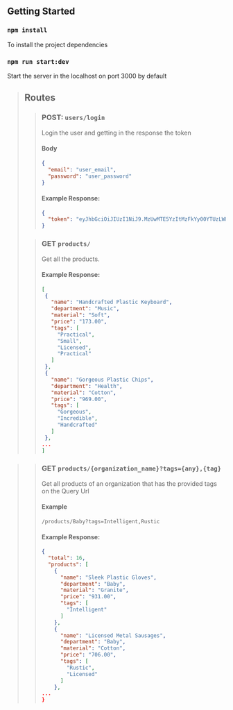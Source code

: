 ## Getting Started

### `npm install`

To install the project dependencies </br>

### `npm run start:dev`

Start the server in the localhost on port 3000 by default

> ## Routes
>
> > ### POST: `users/login`
> >
> > Login the user and getting in the response the token
> >
> > #### Body
> >
> > ```json
> > {
> >   "email": "user_email",
> >   "password": "user_password"
> > }
> > ```
> >
> > #### Example Response:
> >
> > ```json
> > {
> >   "token": "eyJhbGciOiJIUzI1NiJ9.MzUwMTE5YzItMzFkYy00YTUzLWExNjYtYTk2YWQ1NWEzOGFj.W_TBtC5gRY6hssrK6JGHRKr3ETzFXQDctXVZVPOuPjY"
> > }
> > ```
>
> > ### GET `products/`
> >
> > Get all the products.
> >
> > #### Example Response:
> >
> > ```json
> > [
> >  {
> >    "name": "Handcrafted Plastic Keyboard",
> >    "department": "Music",
> >    "material": "Soft",
> >    "price": "173.00",
> >    "tags": [
> >      "Practical",
> >      "Small",
> >      "Licensed",
> >      "Practical"
> >    ]
> >  },
> >  {
> >    "name": "Gorgeous Plastic Chips",
> >    "department": "Health",
> >    "material": "Cotton",
> >    "price": "969.00",
> >    "tags": [
> >      "Gorgeous",
> >      "Incredible",
> >      "Handcrafted"
> >    ]
> >  },
> > ...
> > ]
> > ```

> > ### GET `products/{organization_name}?tags={any},{tag}`
> >
> > Get all products of an organization that has the provided tags on the Query Url
> >
> > #### Example
> >
> > `/products/Baby?tags=Intelligent,Rustic`
> >
> > #### Example Response:
> >
> > ```json
> > {
> >   "total": 16,
> >   "products": [
> >     {
> >       "name": "Sleek Plastic Gloves",
> >       "department": "Baby",
> >       "material": "Granite",
> >       "price": "931.00",
> >       "tags": [
> >         "Intelligent"
> >       ]
> >     },
> >     {
> >       "name": "Licensed Metal Sausages",
> >       "department": "Baby",
> >       "material": "Cotton",
> >       "price": "706.00",
> >       "tags": [
> >         "Rustic",
> >         "Licensed"
> >       ]
> >     },
> > ...
> > }
> > ```
